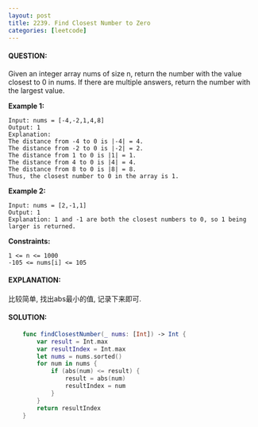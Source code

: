 ```yaml
---
layout: post
title: 2239. Find Closest Number to Zero
categories: [leetcode]
---
```

#### QUESTION:
Given an integer array nums of size n, return the number with the value closest to 0 in nums. If there are multiple answers, return the number with the largest value.

 

__Example 1:__
```
Input: nums = [-4,-2,1,4,8]
Output: 1
Explanation:
The distance from -4 to 0 is |-4| = 4.
The distance from -2 to 0 is |-2| = 2.
The distance from 1 to 0 is |1| = 1.
The distance from 4 to 0 is |4| = 4.
The distance from 8 to 0 is |8| = 8.
Thus, the closest number to 0 in the array is 1.
```
__Example 2:__
```
Input: nums = [2,-1,1]
Output: 1
Explanation: 1 and -1 are both the closest numbers to 0, so 1 being larger is returned.
```
 

__Constraints:__
```
1 <= n <= 1000
-105 <= nums[i] <= 105
```
#### EXPLANATION:

比较简单, 找出abs最小的值, 记录下来即可.

#### SOLUTION:
```swift
    func findClosestNumber(_ nums: [Int]) -> Int {
        var result = Int.max
        var resultIndex = Int.max
        let nums = nums.sorted()
        for num in nums {
            if (abs(num) <= result) {
                result = abs(num)
                resultIndex = num
            }
        }
        return resultIndex
    }
```
